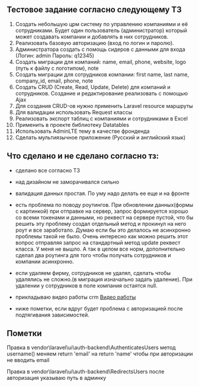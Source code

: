 ## Тестовое задание согласно следующему ТЗ
1) Создать небольшую црм систему по управлению компаниями и её сотрудниками. Будет один пользователь (администратор) который может создавать компании и добавлять в них сотрудников.
1) Реализовать базовую авторизацию (вход по логин и паролю).
2) Администратора создать с помощь сидеров с данными для входа (Логин: admin  Пароль: q12345)
3) Создать миграции для компаний: name, email, phone, website, logo (путь к файлу с логотипом), note
4) Создать миграции для сотрудников компании: first name, last name, company_id, email, phone, note
5) Создать CRUD (Create, Read, Update, Delete) для компаний и сотрудников. Создание и редактирование реализовать с помощью Ajax
6) Для создания CRUD-ов нужно применить Laravel resource маршруты
7) Для валидации использовать Request классы
8) Реализовать экспорт таблиц с компаниями и сотрудниками в Excel
9) Применить в проекте библиотеку Datatables
10) Использовать AdminLTE тему в качестве фронденда
11) Сделать мультиязычное приложение (Русский и английский язык)

## Что сделано и не сделано согласно тз:
- сделано все согласно ТЗ
- над дизайном не заморачивался сильно
- валидация данных простая. По уму надо делать ее еще и на фронте
- есть проблема по поводу роутингов. При обновлении данных(формы с картинкой) при отправке на сервер, запрос формируется хорошо со всеми токенами и данными, но реквест на сервере пустой, что бы решить эту проблему создал отдельный метод и прокинул на него роут и все заработало. Думаю если бы это делалось не асинхронно проблемы такой не было. Очень интересно как можно решить этот вопрос отправляя запрос на стандартный метод update реквест класса. У меня не вышло. А так в целом все норм, дополнительно сделал два роутинга для того чтобы получать сотрудников и компании асинхронно.
- если удаляем фирму, сотрудников не удалял, сделать чтобы удалялись не сложно.(в миграция изначально задать удаление). При удалении у сотрудников в поле компания остаятся null.
- прикладываю видео работы crm <a href='https://www.veed.io/view/0acdd36e-9587-4ee7-a0a2-3765477de1b3?sharingWidget=true&panel=share' >Видео работы</a>


- ниже пометки, если вдруг будет проблема с авторизацией после подтягивания зависимостей.
## Пометки
Правка в vendor\laravel\ui\auth-backend\AuthenticatesUsers
метод username() меняем return 'email' на return 'name' чтобы при авторизации не вводить email

Правка в vendor\laravel\ui\auth-backend\RedirectsUsers
после авторизация указываю путь в админку
